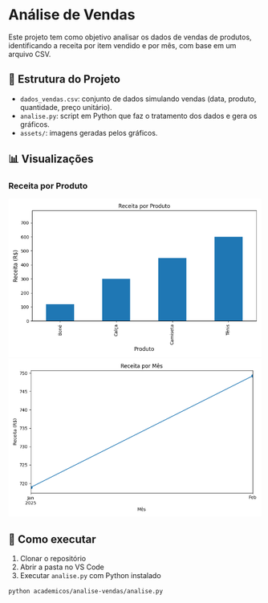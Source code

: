 # Análise de Vendas

Este projeto tem como objetivo analisar os dados de vendas de produtos, identificando a receita por item vendido e por mês, com base em um arquivo CSV.

## 📁 Estrutura do Projeto

- `dados_vendas.csv`: conjunto de dados simulando vendas (data, produto, quantidade, preço unitário).
- `analise.py`: script em Python que faz o tratamento dos dados e gera os gráficos.
- `assets/`: imagens geradas pelos gráficos.

## 📊 Visualizações

### Receita por Produto

![Receita por Produto](../../assets/grafico_receita_produto.png)
![Receita por Mês](../../assets/grafico_receita_mensal.png)


## 🚀 Como executar

1. Clonar o repositório
2. Abrir a pasta no VS Code
3. Executar `analise.py` com Python instalado

```bash
python academicos/analise-vendas/analise.py
